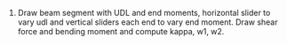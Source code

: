 1. Draw beam segment with UDL and end moments, horizontal slider to vary udl
   and vertical sliders each end to vary end moment.  Draw shear force and bending moment and compute kappa, w1, w2.
   
